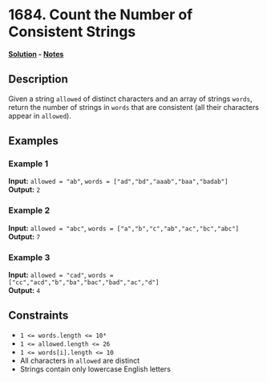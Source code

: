 # 1684. Count the Number of Consistent Strings

**[Solution](./solution.c) - [Notes](./notes.md)**

## Description
Given a string `allowed` of distinct characters and an array of strings `words`, return the number of strings in `words` that are consistent (all their characters appear in `allowed`).

## Examples

### Example 1
**Input:** `allowed = "ab"`, `words = ["ad","bd","aaab","baa","badab"]`  
**Output:** `2`

### Example 2
**Input:** `allowed = "abc"`, `words = ["a","b","c","ab","ac","bc","abc"]`  
**Output:** `7`

### Example 3
**Input:** `allowed = "cad"`, `words = ["cc","acd","b","ba","bac","bad","ac","d"]`  
**Output:** `4`

## Constraints
- `1 <= words.length <= 10⁴`
- `1 <= allowed.length <= 26`
- `1 <= words[i].length <= 10`
- All characters in `allowed` are distinct
- Strings contain only lowercase English letters
